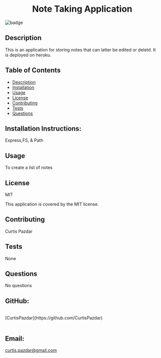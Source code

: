 
<h1 align="center">Note Taking Application </h1>
  
![badge](https://img.shields.io/badge/license-MIT-brightgreen)<br />


## Description
 This is an application for storing notes that can latter be edited or deletd. It is deployed on heroku. 

## Table of Contents
- [Description](#description)
- [Installation](#installationInstructions)
- [Usage](#usage)
- [License](#license)
- [Contributing](#contributors)
- [Tests](#test)
- [Questions](#questions)


## Installation Instructions:
 Express,FS, & Path

## Usage
 To create a list of notes

## License
 MIT

This application is covered by the MIT license. 

## Contributing
 Curtis Pazdar

## Tests
 None

## Questions
 No questions

## GitHub:
<br />
[CurtisPazdar](https://github.com/CurtisPazdar)<br />
<br />

## Email: <br />
curtis.pazdar@gmail.com<br /><br />

